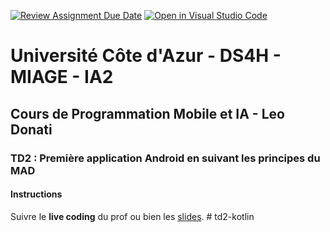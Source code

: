 [![Review Assignment Due Date](https://classroom.github.com/assets/deadline-readme-button-22041afd0340ce965d47ae6ef1cefeee28c7c493a6346c4f15d667ab976d596c.svg)](https://classroom.github.com/a/ixiWDQvV)
[![Open in Visual Studio Code](https://classroom.github.com/assets/open-in-vscode-2e0aaae1b6195c2367325f4f02e2d04e9abb55f0b24a779b69b11b9e10269abc.svg)](https://classroom.github.com/online_ide?assignment_repo_id=19451939&assignment_repo_type=AssignmentRepo)
# Université Côte d'Azur - DS4H - MIAGE - IA2
## Cours de Programmation Mobile et IA - Leo Donati
### TD2 : Première application Android en suivant les principes du MAD

#### Instructions

Suivre le **live coding** du prof ou bien les [slides](https://docs.google.com/presentation/d/1YM7QK69b26d_szoUPjoasBvn20w3H7J2KJF3LO9cmBI/edit?usp=drive_link).
#   t d 2 - k o t l i n  
 